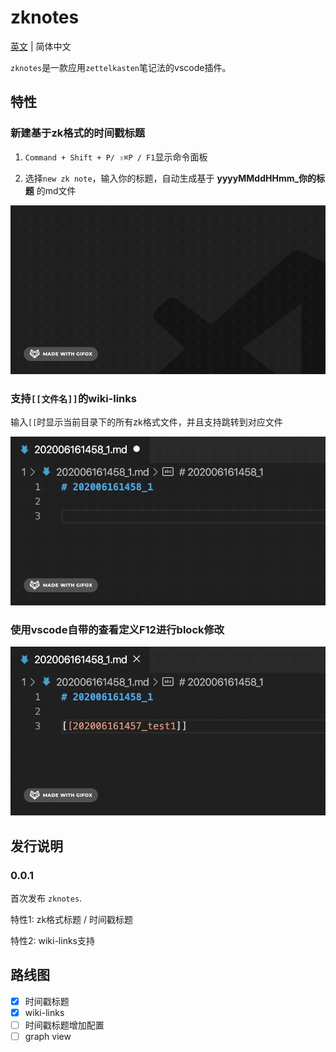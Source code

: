# zknotes

[英文](/README.md) | 简体中文

`zknotes`是一款应用`zettelkasten`笔记法的vscode插件。

## 特性

### 新建基于zk格式的时间戳标题

1. `Command + Shift + P/ ⇧⌘P / F1`显示命令面板

2. 选择`new zk note`，输入你的标题，自动生成基于 **yyyyMMddHHmm_你的标题** 的md文件

![](images/2020-06-16_1.gif)

### 支持`[[文件名]]`的wiki-links

输入`[[`时显示当前目录下的所有zk格式文件，并且支持跳转到对应文件

![](images/2020-06-16_2.gif)

### 使用vscode自带的查看定义F12进行block修改

![](images/2020-06-16_3.gif)

## 发行说明

### 0.0.1

首次发布 `zknotes`.

特性1: zk格式标题 / 时间戳标题

特性2: wiki-links支持

## 路线图

- [x] 时间戳标题
- [x] wiki-links
- [ ] 时间戳标题增加配置
- [ ] graph view
